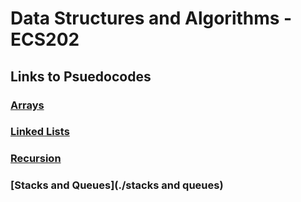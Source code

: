 # Data Structures and Algorithms - ECS202

## Links to Psuedocodes

### [Arrays](./arrays)
### [Linked Lists](./linked-lists)
### [Recursion](./recursion)
### [Stacks and Queues](./stacks and queues)
